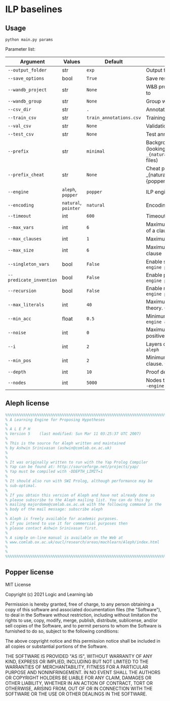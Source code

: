 # ILP baselines

## Usage

```commandline
python main.py params

```

Parameter list:

| Argument                | Values               | Default                 | Description                                                                                                                         |
|-------------------------|----------------------|-------------------------|-------------------------------------------------------------------------------------------------------------------------------------|
| `--output_folder`       | str                  | `exp`                   | Output folder                                                                                                                       |
| `--save_options`        | bool                 | `True`                  | Save results at the end of the experiment                                                                                           |
| `--wandb_project`       | str                  | `None`                  | W&B project name to optionally log results to                                                                                       |
| `--wandb_group`         | str                  | `None`                  | Group within the W&B project                                                                                                        |
| `--csv_dir`             | str                  | `.`                     | Annotaton folder                                                                                                                    |
| `--train_csv`           | str                  | `train_annotations.csv` | Training annotations                                                                                                                |
| `--val_csv`             | str                  | `None`                  | Validation annotations                                                                                                              |
| `--test_csv`            | str                  | `None`                  | Test annotations                                                                                                                    |
| `--prefix`              | str                  | `minimal`               | Background knowledge and bias prefix (looking for `_{natural,pointer}_bg.pl` and `_{natural,pointer}_{popper,aleph}_bias.pl` files) |
| `--prefix_cheat`        | str                  | `None`                  | Cheat predicates prefix (looking for _{natural,pointer}_bg.pl and _{natural,pointer}_{popper,aleph}_bias.pl files)                  |
| `--engine`              | `aleph`, `popper`    | `popper`                | ILP engine to use                                                                                                                   |
| `--encoding`            | `natural`, `pointer` | `natural`               | Encoding to use                                                                                                                     |
| `--timeout`             | int                  | `600`                   | Timeout (in seconds) for a single task                                                                                              |
| `--max_vars`            | int                  | `6`                     | Maximum number of variables in the body of a clause                                                                                 |
| `--max_clauses`         | int                  | `1`                     | Maximum number of clauses in a theory                                                                                               |
| `--max_size`            | int                  | `6`                     | Maximum number of literals in the body of a clause                                                                                  |
| `--singleton_vars`      | bool                 | `False`                 | Enable singleton variables. Only with `--engine popper`                                                                             |
| `--predicate_invention` | bool                 | `False`                 | Enable predicate invention. Only with `--engine popper`                                                                             |
| `--recursion`           | bool                 | `False`                 | Enable recursive clauses. Only with `--engine popper`                                                                               |
| `--max_literals`        | int                  | `40`                    | Maximum number of literals in the entire theory. Only with `--engine popper`                                                        |
| `--min_acc`             | float                | `0.5`                   | Minimum acceptable accuracy. Only with `--engine aleph`                                                                             |
| `--noise`               | int                  | `0`                     | Maximum acceptable number of false positives. Only with `--engine aleph`                                                            |
| `--i`                   | int                  | `2`                     | Layers of new variables. Only with `--engine aleph`                                                                                 |
| `--min_pos`             | int                  | `2`                     | Minimum number of positives covered by a clause. Only with `--engine aleph`                                                         |
| `--depth`               | int                  | `10`                    | Proof depth. Only with `--engine aleph`                                                                                             |
| `--nodes`               | int                  | `5000`                  | Nodes to explore during search. Only with `--engine aleph`                                                                          |

## Aleph license
```prolog
%%%%%%%%%%%%%%%%%%%%%%%%%%%%%%%%%%%%%%%%%%%%%%%%%%%%%%%%%%%%%%%%%%%%%%%%%%%
% A Learning Engine for Proposing Hypotheses                              %
%                                                                         %
% A L E P H                                                               %
% Version 5    (last modified: Sun Mar 11 03:25:37 UTC 2007)              %
%                                                                         %
% This is the source for Aleph written and maintained                     %
% by Ashwin Srinivasan (ashwin@comlab.ox.ac.uk)                           %
%                                                                         %
%                                                                         %
% It was originally written to run with the Yap Prolog Compiler           %
% Yap can be found at: http://sourceforge.net/projects/yap/               %
% Yap must be compiled with -DDEPTH_LIMIT=1                               %
%                                                                         %
% It should also run with SWI Prolog, although performance may be         %
% sub-optimal.                                                            %
%                                                                         %
% If you obtain this version of Aleph and have not already done so        %
% please subscribe to the Aleph mailing list. You can do this by          %
% mailing majordomo@comlab.ox.ac.uk with the following command in the     %
% body of the mail message: subscribe aleph                               %
%                                                                         %
% Aleph is freely available for academic purposes.                        %
% If you intend to use it for commercial purposes then                    %
% please contact Ashwin Srinivasan first.                                 %
%                                                                         %
% A simple on-line manual is available on the Web at                      %
% www.comlab.ox.ac.uk/oucl/research/areas/machlearn/Aleph/index.html      %
%                                                                         %
%                                                                         %
%%%%%%%%%%%%%%%%%%%%%%%%%%%%%%%%%%%%%%%%%%%%%%%%%%%%%%%%%%%%%%%%%%%%%%%%%%%
```
## Popper license

MIT License

Copyright (c) 2021 Logic and Learning lab

Permission is hereby granted, free of charge, to any person obtaining a copy
of this software and associated documentation files (the "Software"), to deal
in the Software without restriction, including without limitation the rights
to use, copy, modify, merge, publish, distribute, sublicense, and/or sell
copies of the Software, and to permit persons to whom the Software is
furnished to do so, subject to the following conditions:

The above copyright notice and this permission notice shall be included in all
copies or substantial portions of the Software.

THE SOFTWARE IS PROVIDED "AS IS", WITHOUT WARRANTY OF ANY KIND, EXPRESS OR
IMPLIED, INCLUDING BUT NOT LIMITED TO THE WARRANTIES OF MERCHANTABILITY,
FITNESS FOR A PARTICULAR PURPOSE AND NONINFRINGEMENT. IN NO EVENT SHALL THE
AUTHORS OR COPYRIGHT HOLDERS BE LIABLE FOR ANY CLAIM, DAMAGES OR OTHER
LIABILITY, WHETHER IN AN ACTION OF CONTRACT, TORT OR OTHERWISE, ARISING FROM,
OUT OF OR IN CONNECTION WITH THE SOFTWARE OR THE USE OR OTHER DEALINGS IN THE
SOFTWARE.